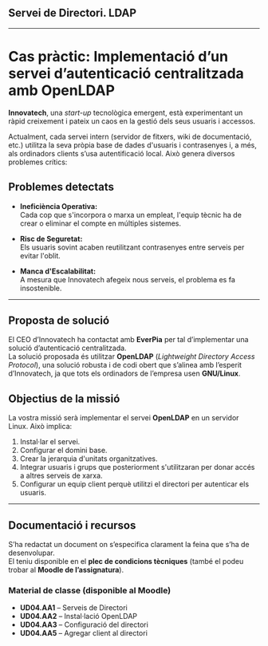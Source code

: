 ## Servei de Directori. LDAP

---

# Cas pràctic: Implementació d’un servei d’autenticació centralitzada amb OpenLDAP

**Innovatech**, una *start-up* tecnològica emergent, està experimentant un ràpid creixement i pateix un caos en la gestió dels seus usuaris i accessos.

Actualment, cada servei intern (servidor de fitxers, wiki de documentació, etc.) utilitza la seva pròpia base de dades d'usuaris i contrasenyes i, a més, als ordinadors clients s’usa autentificació local. Això genera diversos problemes crítics:

## Problemes detectats

- **Ineficiència Operativa:**  
  Cada cop que s'incorpora o marxa un empleat, l'equip tècnic ha de crear o eliminar el compte en múltiples sistemes.

- **Risc de Seguretat:**  
  Els usuaris sovint acaben reutilitzant contrasenyes entre serveis per evitar l'oblit.

- **Manca d'Escalabilitat:**  
  A mesura que Innovatech afegeix nous serveis, el problema es fa insostenible.

---

## Proposta de solució

El CEO d’Innovatech ha contactat amb **EverPia** per tal d’implementar una solució d’autenticació centralitzada.  
La solució proposada és utilitzar **OpenLDAP** (*Lightweight Directory Access Protocol*), una solució robusta i de codi obert que s’alinea amb l’esperit d’Innovatech, ja que tots els ordinadors de l’empresa usen **GNU/Linux**.

## Objectius de la missió

La vostra missió serà implementar el servei **OpenLDAP** en un servidor Linux. Això implica:

1. Instal·lar el servei.
2. Configurar el domini base.
3. Crear la jerarquia d'unitats organitzatives.
4. Integrar usuaris i grups que posteriorment s'utilitzaran per donar accés a altres serveis de xarxa.
5. Configurar un equip client perquè utilitzi el directori per autenticar els usuaris.

---

## Documentació i recursos

S’ha redactat un document on s’especifica clarament la feina que s’ha de desenvolupar.  
El teniu disponible en el **plec de condicions tècniques** (també el podeu trobar al **Moodle de l’assignatura**).

### Material de classe (disponible al Moodle)

- **UD04.AA1** – Serveis de Directori  
- **UD04.AA2** – Instal·lació OpenLDAP  
- **UD04.AA3** – Configuració del directori  
- **UD04.AA5** – Agregar client al directori

